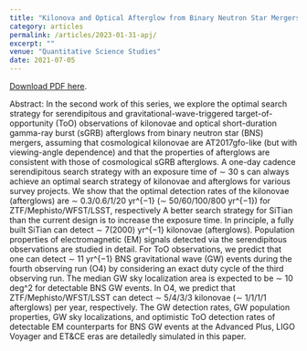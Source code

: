 ```yaml
---
title: "Kilonova and Optical Afterglow from Binary Neutron Star Mergers. II. Optimal Search Strategy for Serendipitous Observations and Target-of-opportunity Observations of Gravitational-wave Triggers (Accepted)"
category: articles
permalink: /articles/2023-01-31-apj/
excerpt: ""
venue: "Quantitative Science Studies"
date: 2021-07-05
---
```


<a href="https://arxiv.org/abs/2110.10469">Download PDF here</a>.

Abstract: In the second work of this series, we explore the optimal search strategy for serendipitous and gravitational-wave-triggered target-of-opportunity (ToO) observations of kilonovae and optical short-duration gamma-ray burst (sGRB) afterglows from binary neutron star (BNS) mergers, assuming that cosmological kilonovae are AT2017gfo-like (but with viewing-angle dependence) and that the properties of afterglows are consistent with those of cosmological sGRB afterglows. A one-day cadence serendipitous search strategy with an exposure time of ∼ 30 s can always achieve an optimal search strategy of kilonovae and afterglows for various survey projects. We show that the optimal detection rates of the kilonovae (afterglows) are ∼ 0.3/0.6/1/20 yr^{−1} (∼ 50/60/100/800 yr^{−1}) for ZTF/Mephisto/WFST/LSST, respectively A better search strategy for SiTian than the current design is to increase the exposure time. In principle, a fully built SiTian can detect ∼ 7(2000) yr^{−1} kilonovae (afterglows). Population properties of electromagnetic (EM) signals detected via the serendipitous observations are studied in detail. For ToO observations, we predict that one can detect ∼ 11 yr^{−1} BNS gravitational wave (GW) events during the fourth observing run (O4) by considering an exact duty cycle of the third observing run. The median GW sky localization area is expected to be ∼ 10 deg^2 for detectable BNS GW events. In O4, we predict that ZTF/Mephisto/WFST/LSST can detect ∼ 5/4/3/3 kilonovae (∼ 1/1/1/1 afterglows) per year, respectively. The GW detection rates, GW population properties, GW sky localizations, and optimistic ToO detection rates of detectable EM counterparts for BNS GW events at the Advanced Plus, LIGO Voyager and ET&CE eras are detailedly simulated in this paper.

